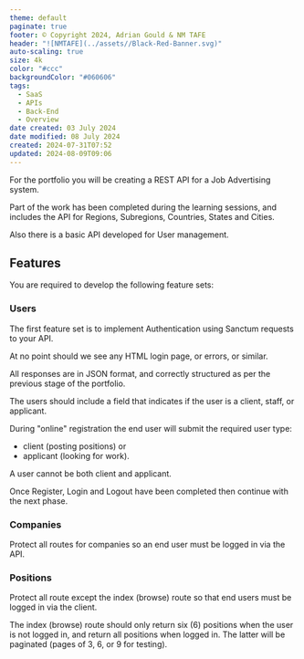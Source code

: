 ```yaml
---
theme: default
paginate: true
footer: © Copyright 2024, Adrian Gould & NM TAFE
header: "![NMTAFE](../assets//Black-Red-Banner.svg)"
auto-scaling: true
size: 4k
color: "#ccc"
backgroundColor: "#060606"
tags:
  - SaaS
  - APIs
  - Back-End
  - Overview
date created: 03 July 2024
date modified: 08 July 2024
created: 2024-07-31T07:52
updated: 2024-08-09T09:06
---
```



For the portfolio you will be creating a REST API for a Job Advertising system.

Part of the work has been completed during the learning sessions, and includes the API for Regions, Subregions, Countries, States and Cities.

Also there is a basic API developed for User management.

## Features

You are required to develop the following feature sets:

### Users

The first feature set is to implement Authentication using Sanctum requests to your API.

At no point should we see any HTML login page, or errors, or similar.

All responses are in JSON format, and correctly structured as per the previous stage of the portfolio.

The users should include a field that indicates if the user is a client, staff, or applicant.

During "online" registration the end user will submit the required user type:

- client (posting positions) or 
- applicant (looking for work).

A user cannot be both client and applicant.

Once Register, Login and Logout have been completed then continue with the next phase.

### Companies

Protect all routes for companies so an end user must be logged in via the API.

### Positions

Protect all route except the index (browse) route so that end users must be logged in via the client.

The index (browse) route should only return six (6) positions when the user is not logged in, and return all positions when logged in. The latter will be paginated (pages of 3, 6, or 9 for testing).

